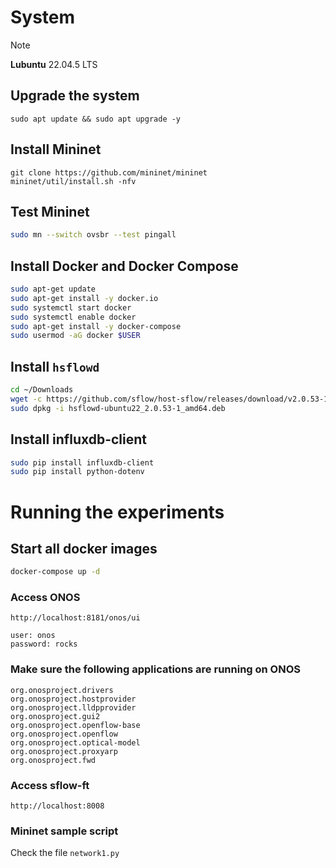 # System
> [!note]
> **Lubuntu** 22.04.5 LTS
## Upgrade the system
```
sudo apt update && sudo apt upgrade -y
```
## Install Mininet
```
git clone https://github.com/mininet/mininet
mininet/util/install.sh -nfv
```
## Test Mininet
```bash
sudo mn --switch ovsbr --test pingall
```
## Install Docker and Docker Compose
```bash
sudo apt-get update
sudo apt-get install -y docker.io
sudo systemctl start docker
sudo systemctl enable docker
sudo apt-get install -y docker-compose
sudo usermod -aG docker $USER
```

## Install `hsflowd`
```bash
cd ~/Downloads
wget -c https://github.com/sflow/host-sflow/releases/download/v2.0.53-1/hsflowd-ubuntu22_2.0.53-1_amd64.deb
sudo dpkg -i hsflowd-ubuntu22_2.0.53-1_amd64.deb
```

## Install influxdb-client
```bash
sudo pip install influxdb-client
sudo pip install python-dotenv
```
# Running the experiments
## Start all docker images
```bash
docker-compose up -d
```
### Access ONOS
```
http://localhost:8181/onos/ui

user: onos
password: rocks
``` 
### Make sure the following applications are running on ONOS
``` 
org.onosproject.drivers
org.onosproject.hostprovider
org.onosproject.lldpprovider
org.onosproject.gui2
org.onosproject.openflow-base
org.onosproject.openflow
org.onosproject.optical-model
org.onosproject.proxyarp
org.onosproject.fwd
```
### Access sflow-ft
```
http://localhost:8008
```

### Mininet sample script
Check the file `network1.py`
